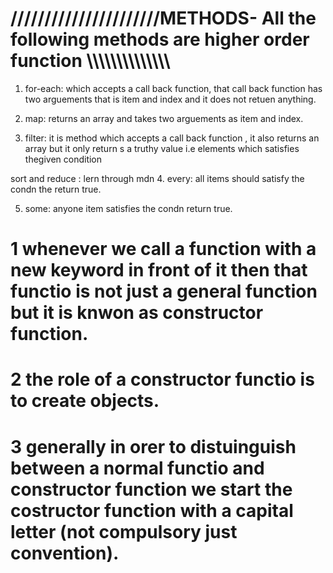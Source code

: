 # //////////////////////METHODS- All the following methods are higher order function \\\\\\\\\\\\\\\\\\\\\\\\\\\

1. for-each: which accepts a call back function, that call back function has two arguements that is item and index and it does not retuen anything.

<!-- the length of the returned array from map method willl be the same as the array on which map is used -->
2. map: returns an array and takes two arguements as item and index.

3. filter: it is method which accepts a call back function , it also returns an array but it only return s a truthy value i.e elements which satisfies thegiven condition
<!-- filter returned array length is variable -->

sort and reduce : lern through mdn
4. every: all items should satisfy the condn the return true.

5. some: anyone item satisfies the condn return true.

<!-- ---------------------------------CONSTRUCTOR FUNCTION------------------------------------------------ -->
# 1 whenever we call a function with a new keyword in front of it then that functio is not just a general function but it is knwon as constructor function. 

# 2 the role of a constructor functio is to create objects.

# 3 generally in orer to distuinguish between a normal functio and constructor function we start the costructor function with a capital letter (not compulsory just convention).